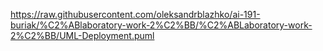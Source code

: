 https://raw.githubusercontent.com/oleksandrblazhko/ai-191-buriak/%C2%ABlaboratory-work-2%C2%BB/%C2%ABLaboratory-work-2%C2%BB/UML-Deployment.puml
